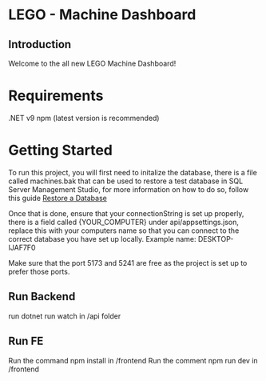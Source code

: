 # LEGO - Machine Dashboard

## Introduction
Welcome to the all new LEGO Machine Dashboard!


# Requirements

.NET v9
npm (latest version is recommended)

# Getting Started

To run this project, you will first need to initalize the database, there is a file called machines.bak that can be used to restore a test database in SQL Server Management Studio, for more information on how to do so, follow this guide [Restore a Database](https://learn.microsoft.com/en-us/sql/relational-databases/backup-restore/restore-a-database-backup-using-ssms?view=sql-server-ver16)

Once that is done, ensure that your connectionString is set up properly, there is a field called {YOUR_COMPUTER} under api/appsettings.json, replace this with your computers name so that you can connect to the correct database you have set up locally. Example name: DESKTOP-IJAF7F0

Make sure that the port 5173 and 5241 are free as the project is set up to prefer those ports.

## Run Backend
run dotnet run watch in /api folder

## Run FE
Run the command npm install in /frontend
Run the comment npm run dev in /frontend
